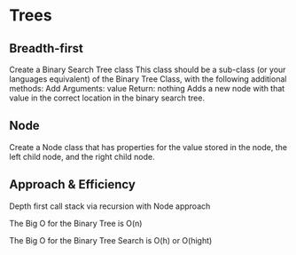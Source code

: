 # Trees

## Breadth-first

Create a Binary Search Tree class
This class should be a sub-class (or your languages equivalent) of the Binary Tree Class, with the following additional methods:
Add
Arguments: value
Return: nothing
Adds a new node with that value in the correct location in the binary search tree.

## Node

Create a Node class that has properties for the value stored in the node, the left child node, and the right child node.

## Approach & Efficiency

Depth first call stack via recursion with Node approach

The Big O for the Binary Tree is O(n)

The Big O for the Binary Tree Search is O(h) or O(hight)
